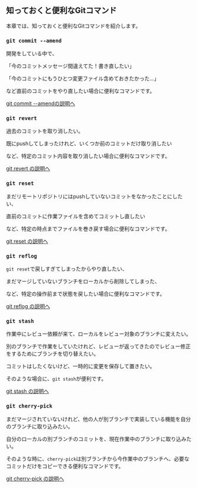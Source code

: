 ## 知っておくと便利なGitコマンド

本章では、知っておくと便利なGitコマンドを紹介します。

### `git commit --amend`

開発をしている中で、

「今のコミットメッセージ間違えてた！書き直したい」

「今のコミットにもうひとつ変更ファイル含めておきたかった...」

など直前のコミットをやり直したい場合に便利なコマンドです。

[git commit --amendの説明へ](./chapter_4.md)

### `git revert`

過去のコミットを取り消したい。

既にpushしてしまったけれど、いくつか前のコミットだけ取り消したい

など、特定のコミット内容を取り消したい場合に便利なコマンドです。

[git revert の説明へ](./chapter_5.md)

### `git reset`

まだリモートリポジトリにはpushしていないコミットをなかったことにしたい、

直前のコミットに作業ファイルを含めてコミットし直したい

など、特定の時点までファイルを巻き戻す場合に便利なコマンドです。

[git reset の説明へ](./chapter_6.md)

### `git reflog`

`git reset`で戻しすぎてしまったからやり直したい、

まだマージしていないブランチをローカルから削除してしまった、

など、特定の操作前まで状態を戻したい場合に便利なコマンドです。

[git reflog の説明へ](./chapter_7.md)

### `git stash`

作業中にレビュー依頼が来て、ローカルをレビュー対象のブランチに変えたい。

別のブランチで作業をしていたけれど、レビューが返ってきたのでレビュー修正をするためにブランチを切り替えたい。

コミットはしたくないけど、一時的に変更を保存して置きたい。

そのような場合に、`git stash`が便利です。

[git stash の説明へ](./chapter_8.md)

### `git cherry-pick`

まだマージされていないけれど、他の人が別ブランチで実装している機能を自分のブランチに取り込みたい。

自分のローカルの別ブランチのコミットを、現在作業中のブランチに取り込みたい。

そのような時に、`cherry-pick`は別ブランチから今作業中のブランチへ、必要なコミットだけをコピーできる便利なコマンドです。

[git cherry-pick の説明へ](./chapter_9.md)

